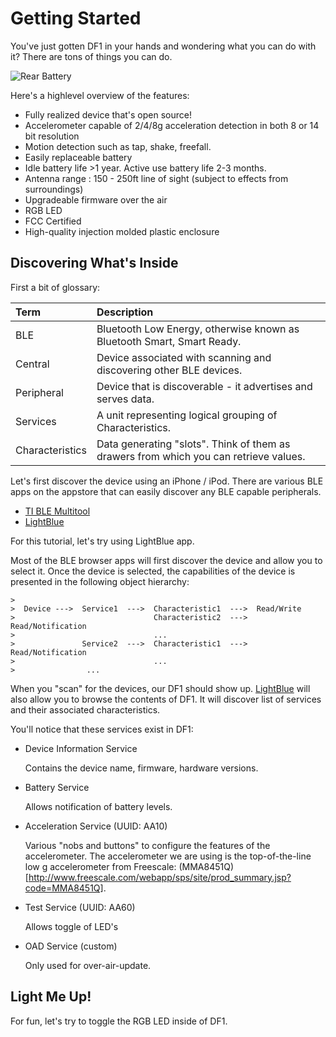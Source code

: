 # Getting Started

You've just gotten DF1 in your hands and wondering what you can do with it?
There are tons of things you can do.

![Rear Battery](https://raw.githubusercontent.com/devicefactory/share/master/media/df1/df1-rear-battery-door.png)

Here's a highlevel overview of the features:

* Fully realized device that's open source!
* Accelerometer capable of 2/4/8g acceleration detection in both 8 or 14 bit resolution
* Motion detection such as tap, shake, freefall.
* Easily replaceable battery
* Idle battery life >1 year. Active use battery life 2-3 months.
* Antenna range : 150 - 250ft line of sight (subject to effects from surroundings)
* Upgradeable firmware over the air
* RGB LED
* FCC Certified
* High-quality injection molded plastic enclosure


## Discovering What's Inside

First a bit of glossary:
  
| Term            | Description                                                                           |
|:--------------  |:------------------------------------------------------------------------------------- |
| BLE             | Bluetooth Low Energy, otherwise known as Bluetooth Smart, Smart Ready.                |
| Central         | Device associated with scanning and discovering other BLE devices.                    |
| Peripheral      | Device that is discoverable - it advertises and serves data.                          |
| Services        | A unit representing logical grouping of Characteristics.                              |
| Characteristics | Data generating "slots". Think of them as drawers from which you can retrieve values. |

Let's first discover the device using an iPhone / iPod.
There are various BLE apps on the appstore that can easily discover any BLE capable peripherals.

* [TI BLE Multitool](https://itunes.apple.com/us/app/ti-ble-multitool/id580494818?mt=8)
* [LightBlue](https://itunes.apple.com/us/app/lightblue-bluetooth-low-energy/id557428110?mt=8)

For this tutorial, let's try using LightBlue app.

Most of the BLE browser apps will first discover the device and allow you to select it.
Once the device is selected, the capabilities of the device is presented in the following object
hierarchy:

```
>
>  Device --->  Service1  --->  Characteristic1  --->  Read/Write
>                               Characteristic2  --->  Read/Notification
>                               ...
>               Service2  --->  Characteristic1  --->  Read/Notification
>                               ...
>                ...    
```

When you "scan" for the devices, our DF1 should show up.
[LightBlue](https://itunes.apple.com/us/app/lightblue-bluetooth-low-energy/id557428110?mt=8) will also allow you to
browse the contents of DF1. It will discover list of services and their associated characteristics.

You'll notice that these services exist in DF1:

* Device Information Service

  Contains the device name, firmware, hardware versions.

* Battery Service
  
  Allows notification of battery levels.

* Acceleration Service (UUID: AA10)

  Various "nobs and buttons" to configure the features of the accelerometer.
  The accelerometer we are using is the top-of-the-line low g accelerometer from 
  Freescale: (MMA8451Q)[http://www.freescale.com/webapp/sps/site/prod_summary.jsp?code=MMA8451Q].

* Test Service (UUID: AA60)

  Allows toggle of LED's

* OAD Service (custom)

  Only used for over-air-update.

## Light Me Up!

For fun, let's try to toggle the RGB LED inside of DF1.



